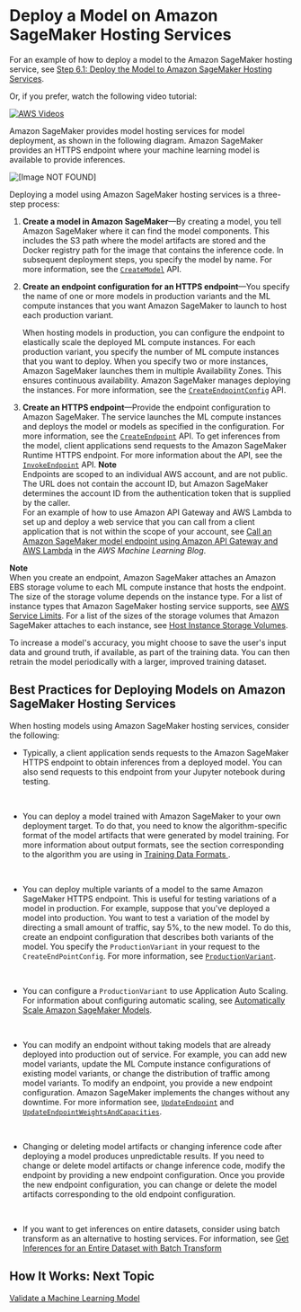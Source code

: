# Deploy a Model on Amazon SageMaker Hosting Services<a name="how-it-works-hosting"></a>

For an example of how to deploy a model to the Amazon SageMaker hosting service, see [Step 6\.1: Deploy the Model to Amazon SageMaker Hosting Services](ex1-deploy-model.md)\.

Or, if you prefer, watch the following video tutorial:

[![AWS Videos](http://img.youtube.com/vi/https://www.youtube.com/embed/KFuc2KWrTHs?list=PLhr1KZpdzukcOr_6j_zmSrvYnLUtgqsZz/0.jpg)](http://www.youtube.com/watch?v=https://www.youtube.com/embed/KFuc2KWrTHs?list=PLhr1KZpdzukcOr_6j_zmSrvYnLUtgqsZz)

Amazon SageMaker provides model hosting services for model deployment, as shown in the following diagram\. Amazon SageMaker provides an HTTPS endpoint where your machine learning model is available to provide inferences\. 

![\[Image NOT FOUND\]](http://docs.aws.amazon.com/sagemaker/latest/dg/images/sagemaker-architecture.png)

 Deploying a model using Amazon SageMaker hosting services is a three\-step process:

1. **Create a model in Amazon SageMaker**—By creating a model, you tell Amazon SageMaker where it can find the model components\. This includes the S3 path where the model artifacts are stored and the Docker registry path for the image that contains the inference code\. In subsequent deployment steps, you specify the model by name\. For more information, see the [ `CreateModel`](https://docs.aws.amazon.com/sagemaker/latest/APIReference/API_CreateModel.html) API\.

1. **Create an endpoint configuration for an HTTPS endpoint**—You specify the name of one or more models in production variants and the ML compute instances that you want Amazon SageMaker to launch to host each production variant\.

   When hosting models in production, you can configure the endpoint to elastically scale the deployed ML compute instances\. For each production variant, you specify the number of ML compute instances that you want to deploy\. When you specify two or more instances, Amazon SageMaker launches them in multiple Availability Zones\. This ensures continuous availability\. Amazon SageMaker manages deploying the instances\. For more information, see the [ `CreateEndpointConfig`](https://docs.aws.amazon.com/sagemaker/latest/APIReference/API_CreateEndpointConfig.html) API\.

1. **Create an HTTPS endpoint**—Provide the endpoint configuration to Amazon SageMaker\. The service launches the ML compute instances and deploys the model or models as specified in the configuration\. For more information, see the [ `CreateEndpoint`](https://docs.aws.amazon.com/sagemaker/latest/APIReference/API_CreateEndpoint.html) API\. To get inferences from the model, client applications send requests to the Amazon SageMaker Runtime HTTPS endpoint\. For more information about the API, see the [ `InvokeEndpoint`](https://docs.aws.amazon.com/sagemaker/latest/APIReference/API_InvokeEndpoint.html) API\. 
**Note**  
Endpoints are scoped to an individual AWS account, and are not public\. The URL does not contain the account ID, but Amazon SageMaker determines the account ID from the authentication token that is supplied by the caller\.  
For an example of how to use Amazon API Gateway and AWS Lambda to set up and deploy a web service that you can call from a client application that is not within the scope of your account, see [Call an Amazon SageMaker model endpoint using Amazon API Gateway and AWS Lambda](https://aws.amazon.com/blogs/machine-learning/call-an-amazon-sagemaker-model-endpoint-using-amazon-api-gateway-and-aws-lambda/) in the *AWS Machine Learning Blog*\.

**Note**  
When you create an endpoint, Amazon SageMaker attaches an Amazon EBS storage volume to each ML compute instance that hosts the endpoint\. The size of the storage volume depends on the instance type\. For a list of instance types that Amazon SageMaker hosting service supports, see [AWS Service Limits](https://docs.aws.amazon.com/general/latest/gr/aws_service_limits.html#limits_sagemaker)\. For a list of the sizes of the storage volumes that Amazon SageMaker attaches to each instance, see [Host Instance Storage Volumes](host-instance-storage.md)\.

To increase a model's accuracy, you might choose to save the user's input data and ground truth, if available, as part of the training data\. You can then retrain the model periodically with a larger, improved training dataset\.

## Best Practices for Deploying Models on Amazon SageMaker Hosting Services<a name="how-it-works-hosting-related-considerations"></a>

When hosting models using Amazon SageMaker hosting services, consider the following:
+ Typically, a client application sends requests to the Amazon SageMaker HTTPS endpoint to obtain inferences from a deployed model\. You can also send requests to this endpoint from your Jupyter notebook during testing\.

   
+ You can deploy a model trained with Amazon SageMaker to your own deployment target\. To do that, you need to know the algorithm\-specific format of the model artifacts that were generated by model training\. For more information about output formats, see the section corresponding to the algorithm you are using in [ Training Data Formats ](cdf-training.md#td-serialization)\. 

   
+ You can deploy multiple variants of a model to the same Amazon SageMaker HTTPS endpoint\. This is useful for testing variations of a model in production\. For example, suppose that you've deployed a model into production\. You want to test a variation of the model by directing a small amount of traffic, say 5%, to the new model\. To do this, create an endpoint configuration that describes both variants of the model\. You specify the `ProductionVariant` in your request to the `CreateEndPointConfig`\. For more information, see [ `ProductionVariant`](https://docs.aws.amazon.com/sagemaker/latest/APIReference/API_ProductionVariant.html)\. 

   
+ You can configure a `ProductionVariant` to use Application Auto Scaling\. For information about configuring automatic scaling, see [Automatically Scale Amazon SageMaker Models](endpoint-auto-scaling.md)\.

   
+ You can modify an endpoint without taking models that are already deployed into production out of service\. For example, you can add new model variants, update the ML Compute instance configurations of existing model variants, or change the distribution of traffic among model variants\. To modify an endpoint, you provide a new endpoint configuration\. Amazon SageMaker implements the changes without any downtime\. For more information see, [ `UpdateEndpoint`](https://docs.aws.amazon.com/sagemaker/latest/APIReference/API_UpdateEndpoint.html) and [ `UpdateEndpointWeightsAndCapacities`](https://docs.aws.amazon.com/sagemaker/latest/APIReference/API_UpdateEndpointWeightsAndCapacities.html)\. 

   
+ Changing or deleting model artifacts or changing inference code after deploying a model produces unpredictable results\. If you need to change or delete model artifacts or change inference code, modify the endpoint by providing a new endpoint configuration\. Once you provide the new endpoint configuration, you can change or delete the model artifacts corresponding to the old endpoint configuration\.

   
+ If you want to get inferences on entire datasets, consider using batch transform as an alternative to hosting services\. For information, see [Get Inferences for an Entire Dataset with Batch Transform](how-it-works-batch.md) 

## How It Works: Next Topic<a name="how-it-works-hosting-next-topic"></a>

[Validate a Machine Learning Model](how-it-works-model-validation.md)
